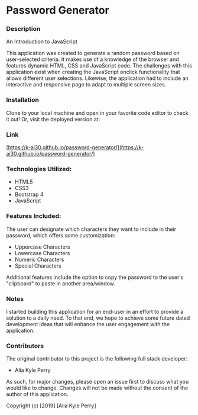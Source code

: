# Password Generator

### Description

An Introduction to JavaScript

This application was created to generate a random password based on user-selected criteria.  It makes use of a knowledge of the browser and features dynamic HTML, CSS and JavaScript code.  The challenges with this application exist when creating the JavaScript onclick functionality that allows different user selections.  Likewise, the application had to include an interactive and responsive page to adapt to multiple screen sizes.

### Installation
Clone to your local machine and open in your favorite code editor to check it out! Or, visit the deployed version at: 

### Link
[https://k-ai30.github.io/password-generator/](https://k-ai30.github.io/password-generator/)

### Technologies Utilized:
* HTML5
* CSS3
* Bootstrap 4
* JavaScript

### Features Included:

The user can designate which characters they want to include in their password, which offers some customization:

- Uppercase Characters
- Lowercase Characters
- Numeric Characters
- Special Characters

Additional features include the option to copy the password to the user's "clipboard" to paste in another area/window.

### Notes
I started building this application for an end-user in an effort to provide a solution to a daily need. To that end, we hope to achieve some future dated development ideas that will enhance the user engagement with the application.

### Contributors

The original contributor to this project is the following full stack developer:

- Alia Kyle Perry

As such, for major changes, please open an issue first to discuss what you would like to change. Changes will not be made without the consent of the author of this application.

Copyright (c) [2019] [Alia Kyle Perry]

